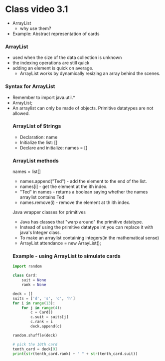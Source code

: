 # Class video 3.1
- ArrayList
    - why use them?
- Example: Abstract representation of cards

### ArrayList
- used when the size of the data collection is unknown
- the indexing operations are still quick
- adding an element is quick on average.
    - ArrayList works by dynamically resizing an array behind the scenes.

### Syntax for ArrayList
- Remember to import java.util.*
- ArrayList<object datatype>;
- An arraylist can only be made of objects. Primitive datatypes are not allowed.

### ArrayList of Strings
- Declaration: name
- Initialize the list: []
- Declare and initialize: names = []

### ArrayList methods
names = list[]
- names.append("Ted") - add the element to the end of the list.
- names[i] - get the element at the ith index.
- "Ted" in names - returns a boolean saying whether the names arraylist contains Ted
- names.remove(i) - remove the element at th ith index.

Java wrapper classes for primitives
- Java has classes that "warp around" the primitive datatype.
- Instead of using the primitive datatype int you can replace it with java's Integer class.
- To make an arraylist containing integers(in the mathematical sense)
- ArrayList<Integer> attendance = new ArrayList<Integer>();

### Example - using ArrayList to simulate cards
```python
import random

class Card:
    suit = None
    rank = None

deck = []
suits = ['d', 's', 'c', 'h']
for i in range(13):
    for j in range(4):
        c = Card()
        c.suit = suits[j]
        c.rank = i
        deck.append(c)

random.shuffle(deck)

# pick the 10th card
tenth_card = deck[9]
print(str(tenth_card.rank) + " " + str(tenth_card.suit))
```